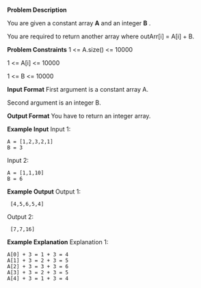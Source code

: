 **Problem Description**

You are given a constant array **A** and an integer **B** .

You are required to return another array where outArr[i] = A[i] + B.

**Problem Constraints**
1 <= A.size() <= 10000

1 <= A[i] <= 10000

1 <= B <= 10000

**Input Format**
First argument is a constant array A.

Second argument is an integer B.

**Output Format**
You have to return an integer array.

**Example Input**
Input 1:

```
A = [1,2,3,2,1]
B = 3
```

Input 2:

```
A = [1,1,10]
B = 6
```

**Example Output**
Output 1:

```
 [4,5,6,5,4]
```

Output 2:

```
 [7,7,16]
```

**Example Explanation**
Explanation 1:

```
A[0] + 3 = 1 + 3 = 4
A[1] + 3 = 2 + 3 = 5
A[2] + 3 = 3 + 3 = 6
A[3] + 3 = 2 + 3 = 5
A[4] + 3 = 1 + 3 = 4
```
